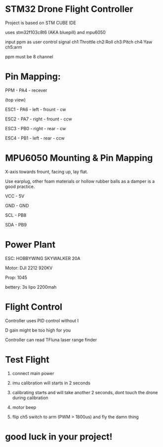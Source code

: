 # STM32 Drone Flight Controller

Project is based on STM CUBE IDE

uses stm32f103c8t6 (AKA bluepill) and mpu6050

input ppm as user control signal ch1:Throttle ch2:Roll ch3:Pitch ch4:Yaw ch5:arm

ppm must be 8 channel

# Pin Mapping:

PPM   -  PA4 - recever

(top view)

ESC1  -  PA6 - left  - frount - cw

ESC2  -  PA7 - right - frount - ccw

ESC3  -  PB0 - right - rear   - cw

ESC4  -  PB1 - left  - rear   - ccw

# MPU6050 Mounting & Pin Mapping

X-axis towards frount, facing up, lay flat. 

Use earplug, other foam materials or hollow rubber balls as a damper is a good practice.

VCC - 5V

GND - GND

SCL - PB8

SDA - PB9


# Power Plant

ESC:    HOBBYWING SKYWALKER 20A

Motor:  DJI 2212 920KV

Prop:   1045

bettery: 3s lipo 2200mah


# Flight Control

Controller uses PID control without I

D gain might be too high for you

Controller can read TFluna laser range finder 

# Test Flight

1. connect main power

2. imu calibration will starts in 2 seconds 

3. calibrating starts and will take another 2 seconds, dont touch the drone during calibration

4. motor beep

5. flip ch5 switch to arm (PWM > 1800us) and fly the damn thing

# good luck in your project!
